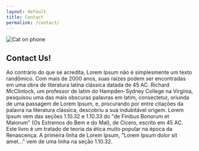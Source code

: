 ```yaml
---
layout: default
title: Contact
permalink: /contact/
---
```


![Cat on phone](https://stuffhappens.us/wp-content/uploads/2015/03/cat-on-phone.jpg)

## Contact Us!

Ao contrário do que se acredita, Lorem Ipsum não é simplesmente um texto randômico. Com mais de 2000 anos, suas raízes podem ser encontradas em uma obra de literatura latina clássica datada de 45 AC. Richard McClintock, um professor de latim do Hampden-Sydney College na Virginia, pesquisou uma das mais obscuras palavras em latim, consectetur, oriunda de uma passagem de Lorem Ipsum, e, procurando por entre citações da palavra na literatura clássica, descobriu a sua indubitável origem. Lorem Ipsum vem das seções 1.10.32 e 1.10.33 do "de Finibus Bonorum et Malorum" (Os Extremos do Bem e do Mal), de Cícero, escrito em 45 AC. Este livro é um tratado de teoria da ética muito popular na época da Renascença. A primeira linha de Lorem Ipsum, "Lorem Ipsum dolor sit amet..." vem de uma linha na seção 1.10.32.